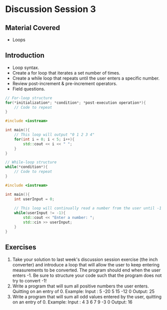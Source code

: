 # Discussion Session 3

## Material Covered

* Loops

## Introduction

* Loop syntax.
* Create a for loop that iterates a set number of times.
* Create a while loop that repeats until the user enters a specific number.
* Review post-increment & pre-increment operators.
* Field questions.

```c++
// For-loop structure
for(*initialization*; *condition*; *post-execution operation*){
    // Code to repeat
}
```

```c++
#include <iostream>

int main(){
    // This loop will output "0 1 2 3 4"
    for(int i = 0; i < 5; i++){
        std::cout << i << " ";
    }
}
```

```c++
// While-loop structure
while(*condition*){
    // Code to repeat
}
```

```c++
#include <iostream>

int main(){
    int userInput = 0;
    
    // This loop will continually read a number from the user until -1 is entered.
    while(userInput != -1){
        std::cout << "Enter a number: ";
        std::cin >> userInput;
    }
}
```



## Exercises

1. Take your solution to last week's discussion session exercise (the inch converter) and introduce a loop that will allow the user to keep entering measurements to be converted. The program should end when the user enters -1. Be sure to structure your code such that the program does not try to convert -1!
2. Write a program that will sum all positive numbers the user enters. Quitting on an entry of 0.
   Example: 
   Input : 5 -20 5 15 -12 0
   Output: 25
3. Write a program that will sum all odd values entered by the user, quitting on an entry of 0.
   Example:
   Input : 4 3 6 7 9 -3 0
   Output: 16